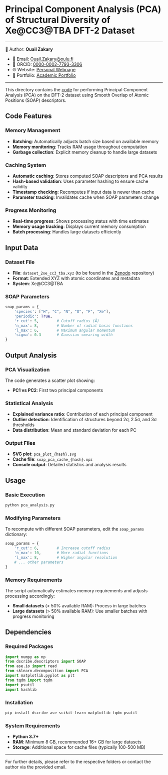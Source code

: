 # Principal Component Analysis (PCA) of Structural Diversity of Xe@CC3@TBA DFT-2 Dataset

---
📄 Author: **Ouail Zakary**  
- 📧 Email: [Ouail.Zakary@oulu.fi](mailto:Ouail.Zakary@oulu.fi)  
- 🔗 ORCID: [0000-0002-7793-3306](https://orcid.org/0000-0002-7793-3306)  
- 🌐 Website: [Personal Webpage](https://cc.oulu.fi/~nmrwww/members/Ouail_Zakary.html)  
- 📁 Portfolio: [Academic Portfolio](https://ozakary.github.io/)
---

This directory contains the [code](./pca_analysis.py) for performing Principal Component Analysis (PCA) on the DFT-2 dataset using Smooth Overlap of Atomic Positions (SOAP) descriptors.

## Code Features

### Memory Management
- **Batching**: Automatically adjusts batch size based on available memory
- **Memory monitoring**: Tracks RAM usage throughout computation
- **Garbage collection**: Explicit memory cleanup to handle large datasets

### Caching System
- **Automatic caching**: Stores computed SOAP descriptors and PCA results
- **Hash-based validation**: Uses parameter hashing to ensure cache validity
- **Timestamp checking**: Recomputes if input data is newer than cache
- **Parameter tracking**: Invalidates cache when SOAP parameters change

### Progress Monitoring
- **Real-time progress**: Shows processing status with time estimates
- **Memory usage tracking**: Displays current memory consumption
- **Batch processing**: Handles large datasets efficiently

## Input Data

### Dataset File
- **File**: `dataset_2xe_cc3_tba.xyz` (to be found in the [Zenodo](./) repository)
- **Format**: Extended XYZ with atomic coordinates and metadata
- **System**: Xe@CC3@TBA

### SOAP Parameters
```python
soap_params = {
    'species': ["H", "C", "N", "O", "F", "Xe"],
    'periodic': True,
    'r_cut': 5,        # Cutoff radius (Å)
    'n_max': 8,        # Number of radial basis functions
    'l_max': 6,        # Maximum angular momentum
    'sigma': 0.3       # Gaussian smearing width
}
```

## Output Analysis

### PCA Visualization
The code generates a scatter plot showing:
- **PC1 vs PC2**: First two principal components

### Statistical Analysis
- **Explained variance ratio**: Contribution of each principal component
- **Outlier detection**: Identification of structures beyond 2σ, 2.5σ, and 3σ thresholds
- **Data distribution**: Mean and standard deviation for each PC

### Output Files
- **SVG plot**: `pca_plot_{hash}.svg`
- **Cache file**: `soap_pca_cache_{hash}.npz`
- **Console output**: Detailed statistics and analysis results

## Usage

### Basic Execution
```bash
python pca_analysis.py
```

### Modifying Parameters
To recompute with different SOAP parameters, edit the `soap_params` dictionary:
```python
soap_params = {
    'r_cut': 6,        # Increase cutoff radius
    'n_max': 10,       # More radial functions
    'l_max': 8,        # Higher angular resolution
    # ... other parameters
}
```

### Memory Requirements
The script automatically estimates memory requirements and adjusts processing accordingly:
- **Small datasets** (< 50% available RAM): Process in large batches
- **Large datasets** (> 50% available RAM): Use smaller batches with progress monitoring

## Dependencies

### Required Packages
```python
import numpy as np
from dscribe.descriptors import SOAP
from ase.io import read
from sklearn.decomposition import PCA
import matplotlib.pyplot as plt
from tqdm import tqdm
import psutil
import hashlib
```

### Installation
```bash
pip install dscribe ase scikit-learn matplotlib tqdm psutil
```

### System Requirements
- **Python 3.7+**
- **RAM**: Minimum 8 GB, recommended 16+ GB for large datasets
- **Storage**: Additional space for cache files (typically 100-500 MB)

---

For further details, please refer to the respective folders or contact the author via the provided email.
